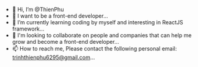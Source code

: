 - 👋 Hi, I’m @ThienPhu
- 👀 I want to be a front-end developer...
- 🌱 I’m currently learning coding by myself and interesting in ReactJS framework...
- 💞️ I'm looking to collaborate on people and companies that can help me grow and become a front-end developer...
- 📫 How to reach me, Please contact the following personal email: <a href="mailto:trinhthienphu6295@gmail.com">trinhthienphu6295@gmail.com</a>...

<!---
c1600010/c1600010 is a ✨ special ✨ repository because its `README.md` (this file) appears on your GitHub profile.
You can click the Preview link to take a look at your changes.
--->
